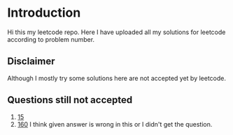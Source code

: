 # Introduction
Hi this my leetcode repo. Here I have uploaded all my solutions for leetcode according to problem number.

## Disclaimer
Although I mostly try some solutions here are not accepted yet by leetcode.

## Questions still not accepted
1. [15](https://leetcode.com/problems/3sum/)
2. [160](https://leetcode.com/problems/intersection-of-two-linked-lists/) I think given answer is wrong in this or I didn't get the question.
